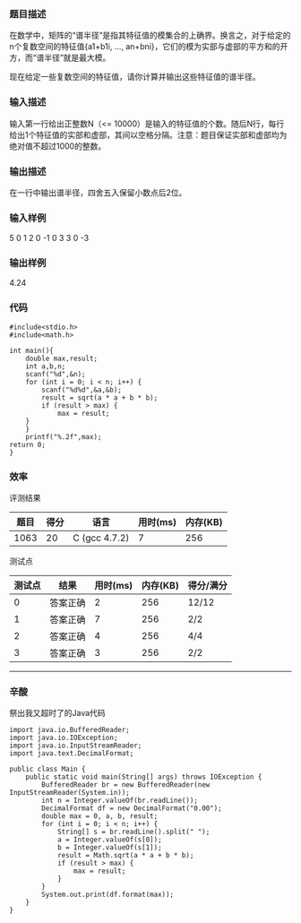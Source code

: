 ### 题目描述
在数学中，矩阵的“谱半径”是指其特征值的模集合的上确界。换言之，对于给定的n个复数空间的特征值{a1+b1i, ..., an+bni}，它们的模为实部与虚部的平方和的开方，而“谱半径”就是最大模。

现在给定一些复数空间的特征值，请你计算并输出这些特征值的谱半径。

### 输入描述
输入第一行给出正整数N（<= 10000）是输入的特征值的个数。随后N行，每行给出1个特征值的实部和虚部，其间以空格分隔。注意：题目保证实部和虚部均为绝对值不超过1000的整数。

### 输出描述
在一行中输出谱半径，四舍五入保留小数点后2位。 

### 输入样例

5
0 1
2 0
-1 0
3 3
0 -3

### 输出样例

4.24
	
### 代码

    #include<stdio.h>
    #include<math.h>
    
    int main(){
        double max,result;
        int a,b,n;  
        scanf("%d",&n); 
        for (int i = 0; i < n; i++) {
    	    scanf("%d%d",&a,&b);
            result = sqrt(a * a + b * b);
            if (result > max) {
                max = result;
	    }
        } 
        printf("%.2f",max);
	return 0;
    }
	
    
### 效率

评测结果

|题目|得分|语言|用时(ms)|内存(KB)|
|-----|-----|-----|-----|-----|
|1063|20|C (gcc 4.7.2)|7|256|

测试点

|测试点|结果|用时(ms)|内存(KB)|得分/满分|
|-----|-----|-----|-----|-----|
|0|答案正确|2|256|12/12|
|1|答案正确|7|256|2/2|
|2|答案正确|4|256|4/4|
|3|答案正确|3|256|2/2|

***
### 辛酸
祭出我又超时了的Java代码

    import java.io.BufferedReader;
    import java.io.IOException;
    import java.io.InputStreamReader;
    import java.text.DecimalFormat;

    public class Main {
        public static void main(String[] args) throws IOException {
            BufferedReader br = new BufferedReader(new InputStreamReader(System.in));
            int n = Integer.valueOf(br.readLine());
            DecimalFormat df = new DecimalFormat("0.00");
            double max = 0, a, b, result;
            for (int i = 0; i < n; i++) {
                String[] s = br.readLine().split(" ");
                a = Integer.valueOf(s[0]);
                b = Integer.valueOf(s[1]);
                result = Math.sqrt(a * a + b * b);
                if (result > max) {
                    max = result;
                }
            }
            System.out.print(df.format(max));
        }
    }

